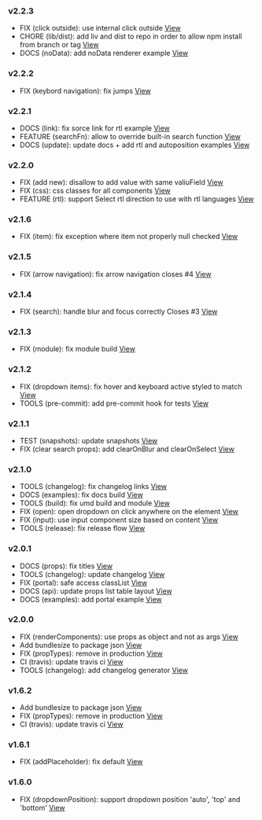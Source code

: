 ### v2.2.3
*  FIX (click outside): use internal click outside [View](https://github.com/sanusart/react-dropdown-select/commit/5088355bd1a306f4ed76b62b6ac3ca10297c9bbf)
*  CHORE (lib/dist): add liv and dist to repo in order to allow npm install from branch or tag [View](https://github.com/sanusart/react-dropdown-select/commit/e8892fdf1979779837ced972e31aef9e70d288bd)
*  DOCS (noData): add noData renderer example [View](https://github.com/sanusart/react-dropdown-select/commit/fbbd3d4927601d276c6bc9954f08a1277010ea4e)

### v2.2.2
*  FIX (keybord navigation): fix jumps [View](https://github.com/sanusart/react-dropdown-select/commit/aa053549553aadd531546e8b0da2a5b6a5eb54fe)

### v2.2.1
*  DOCS (link): fix sorce link for rtl example [View](https://github.com/sanusart/react-dropdown-select/commit/c7756c3c5f6e5f0a3a9f7a25d156efe41a3af07b)
*  FEATURE (searchFn): allow to override built-in search function [View](https://github.com/sanusart/react-dropdown-select/commit/d452473042feeeb9731e4ee7c906754c9b83b892)
*  DOCS (update): update docs + add rtl and autoposition examples [View](https://github.com/sanusart/react-dropdown-select/commit/65046a529ee7765dcce4d5e91c54b45153f133e9)

### v2.2.0
*  FIX (add new): disallow to add value with same valiuField [View](https://github.com/sanusart/react-dropdown-select/commit/ae454c499632e2312afce281bd54795e7b2e4fb2)
*  FIX (css): css classes for all components [View](https://github.com/sanusart/react-dropdown-select/commit/b972faf489ce0dc7f0cb8b6a9b707ec05051e5fc)
*  FEATURE (rtl): support Select rtl direction to use with rtl languages [View](https://github.com/sanusart/react-dropdown-select/commit/da0d4049dedf05363ffc69a907bc7ffb254119c1)

### v2.1.6
*  FIX (item): fix exception where item not properly null checked [View](https://github.com/sanusart/react-dropdown-select/commit/9a8154720ea1989cf53616c1a6d3008a344eeee8)

### v2.1.5
*  FIX (arrow navigation): fix arrow navigation closes #4 [View](https://github.com/sanusart/react-dropdown-select/commit/ae427b704438212be4a4a8bc8bacd5061f9daa12)

### v2.1.4
*  FIX (search): handle blur and focus correctly Closes #3 [View](https://github.com/sanusart/react-dropdown-select/commit/f950bcaab73b7fa1bb2326cf5109e8b424749909)

### v2.1.3
*  FIX (module): fix module build [View](https://github.com/sanusart/react-dropdown-select/commit/6764bba263f5f94f2b2b01e60155fac90a5877d9)

### v2.1.2
*  FIX (dropdown items): fix hover and keyboard active styled to match [View](https://github.com/sanusart/react-dropdown-select/commit/560f0efe4905283f6b87ebf4bd492257c0e50a96)
*  TOOLS (pre-commit): add pre-commit hook for tests [View](https://github.com/sanusart/react-dropdown-select/commit/be3bdfc163f0cc196af6bbe25da6dadba5a8514d)

### v2.1.1
*  TEST (snapshots): update snapshots [View](https://github.com/sanusart/react-dropdown-select/commit/72755dfd4362ef44adc72a815859561e4fe3804c)
*  FIX (clear search props): add clearOnBlur and clearOnSelect [View](https://github.com/sanusart/react-dropdown-select/commit/edc348eccba3188c2f5d3ffb531f6bcd1429e259)

### v2.1.0
*  TOOLS (changelog): fix changelog links [View](https://github.com/sanusart/react-dropdown-select/commit/115641cc101d20aa2b28b648b610120e8aeb938d)
*  DOCS (examples): fix docs build [View](https://github.com/sanusart/react-dropdown-select/commit/c56f3d1803056806248c09b755e2e9645e6b3ada)
*  TOOLS (build): fix umd build and module [View](https://github.com/sanusart/react-dropdown-select/commit/e9d3308a5368cb496a2085f5ccde07afcbdb5b9f)
*  FIX (open): open dropdown on click anywhere on the element [View](https://github.com/sanusart/react-dropdown-select/commit/2c9e5a62f8f51bc8af7b32637a7b9c32bef89322)
*  FIX (input): use input component size based on content [View](https://github.com/sanusart/react-dropdown-select/commit/167aed1793e5bdecf6a47279379e66947322ecae)
*  TOOLS (release): fix release flow [View](https://github.com/sanusart/react-dropdown-select/commit/b3a7980654311cd2d7f0a2bd3bf04f7b7a9c9cd1)

### v2.0.1
*  DOCS (props): fix titles [View](https://github.com/sanusart/react-dropdown-select/commit/02c83ea3670dd570725018e67f64ff98f7ab41fc)
*  TOOLS (changelog): update changelog [View](https://github.com/sanusart/react-dropdown-select/commit/345754c98bcad6028d724dae33ab9d615604c489)
*  FIX (portal): safe access classList [View](https://github.com/sanusart/react-dropdown-select/commit/91f17def3e86df484e87a225ca041c449d77fc70)
*  DOCS (api): update props list table layout [View](https://github.com/sanusart/react-dropdown-select/commit/36ade3da3055442ac67f70a57e2435cf037ee4e6)
*  DOCS (examples): add portal example [View](https://github.com/sanusart/react-dropdown-select/commit/96fc6c7a3bf1119be2f4136137f41be3266107cb)

### v2.0.0
*  FIX (renderComponents): use props as object and not as args [View](https://github.com/sanusart/react-dropdown-select/commit/e29226254b94b10528a6e2930226e33af8f03f74)
*  Add bundlesize to package json [View](https://github.com/sanusart/react-dropdown-select/commit/94f559b4e455dd44f2ad618f544c02c08889418c)
*  FIX (propTypes): remove in production [View](https://github.com/sanusart/react-dropdown-select/commit/36252a48488e77a11392b978c65f20d7e51cc204)
*  CI (travis): update travis ci [View](https://github.com/sanusart/react-dropdown-select/commit/ac00cb67f7d343b3a7b3e69e2e402b3113511d51)
*  TOOLS (changelog): add changelog generator [View](https://github.com/sanusart/react-dropdown-select/commit/50ccd2090cec0a202183b6f6ca85555bc0cd4f24)

### v1.6.2
*  Add bundlesize to package json [View](https://github.com/sanusart/react-dropdown-select/commit/94f559b4e455dd44f2ad618f544c02c08889418c)
*  FIX (propTypes): remove in production [View](https://github.com/sanusart/react-dropdown-select/commit/36252a48488e77a11392b978c65f20d7e51cc204)
*  CI (travis): update travis ci [View](https://github.com/sanusart/react-dropdown-select/commit/ac00cb67f7d343b3a7b3e69e2e402b3113511d51)

### v1.6.1
*  FIX (addPlaceholder): fix default [View](https://github.com/sanusart/react-dropdown-select/commit/5690a9073b682445df14455aeffa13b6b0d83abb)

### v1.6.0
*  FIX (dropdownPosition): support dropdown position 'auto', 'top' and 'bottom' [View](https://github.com/sanusart/react-dropdown-select/commit/9fc4980d518653dda9976ffe0d38faa08b2fd164)
